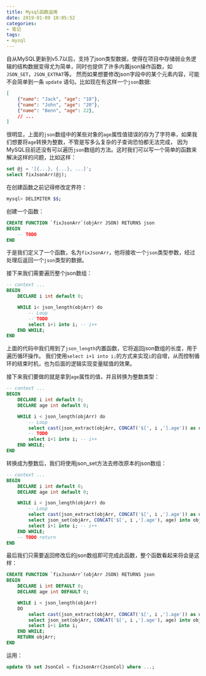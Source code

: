 ```yaml
---
title: Mysql函数运用
date: 2019-01-09 18:05:52
categories:
- 笔记
tags:
- mysql
---
```

自从MySQL更新到v5.7以后，支持了json类型数据，使得在项目中存储弱业务逻辑的结构数据变得尤为简单，同时也提供了许多内置json操作函数，如 `JSON_SET`，`JSON_EXTRAT`等。
然而如果想要修改json字段中的某个元素内容，可能不会简单到一条 `update` 语句。比如现在有这样一个`json`数据:
```json
[
    {"name": "Jack", "age": "18"},
    {"name": "John", "age": "20"},
    {"name": "Benn", "age": 22},
    // ...
]
```
很明显，上面的`json`数组中的某些对象的`age`属性值错误的存为了字符串，如果我们想要将`age`转换为整数，不管是写多么复杂的子查询恐怕都无法完成，
因为MySQL目前还没有可以遍历`json`数组的方法。这时我们可以写一个简单的函数来解决这样的问题，比如这样：

```sql
set @j = '[{...}, {...}, ...]';
select fixJsonArr(@j);
```

<!-- more -->

在创建函数之前记得修改定界符：
```sh
mysql> DELIMITER $$;
```

创建一个函数：
```sql
CREATE FUNCTION `fixJsonArr`(objArr JSON) RETURNS json
BEGIN
    -- TODO
END
```
于是我们定义了一个函数，名为`fixJsonArr`，他将接收一个`json`类型参数，经过处理后返回一个`json`类型的数据。

接下来我们需要遍历整个json数组：
```sql
-- context ...
BEGIN
    DECLARE i int default 0;

    WHILE i< json_length(objArr) do
        -- Loop
        -- TODO
        select i+1 into i; -- i++
    END WHILE;
END
```
上面的代码中我们用到了`json_length`内置函数，它将返回json数组的长度，用于遍历循环操作。
我们使用`select i+1 into i;`的方式来实现`i`的自增，从而控制循环的结束时机，也为后面的逻辑实现变量赋值的效果。

接下来我们要做的就是拿到`age`属性的值，并且转换为整数类型：
```sql
-- context ...
BEGIN
    DECLARE i int default 0;
    DECLARE age int default 0;

    WHILE i < json_length(objArr) do
        -- Loop
        select cast(json_extract(objArr, CONCAT('$[', i ,'].age')) as unsigned) into age;
        -- TODO
        select i+1 into i; -- i++
    END WHILE;
END
```
转换成为整数后，我们将使用json_set方法去修改原本的json数组：
```sql
-- context ...
BEGIN
    DECLARE i int default 0;
    DECLARE age int default 0;

    WHILE i < json_length(objArr) do
        -- Loop
        select cast(json_extract(objArr, CONCAT('$[', i ,'].age')) as unsigned) into age;
        select json_set(objArr, CONCAT('$[', i ,'].age'), age) into objArr;
        select i+1 into i; -- i++
    END WHILE;
    -- TODO return
END
```
最后我们只需要返回修改后的json数组即可完成此函数，整个函数看起来将会是这样：
```sql
CREATE FUNCTION `fixJsonArr`(objArr JSON) RETURNS json
BEGIN
    DECLARE i int DEFAULT 0;
    DECLARE age int DEFAULT 0;

    WHILE i < json_length(objArr)
    DO
        select cast(json_extract(objArr, CONCAT('$[', i ,'].age')) as unsigned) into age;
        select json_set(objArr, CONCAT('$[', i ,'].age'), age) into objArr;
        select i+1 into i;
    END WHILE;
    RETURN objArr;
END
```

运用：
```sql
update tb set JsonCol = fixJsonArr(JsonCol) where ...;
```
